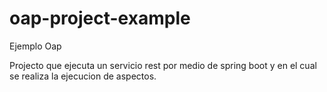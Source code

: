 # oap-project-example
Ejemplo Oap


Projecto que ejecuta un servicio rest por medio de spring boot y en el cual se realiza la ejecucion de aspectos.

  
